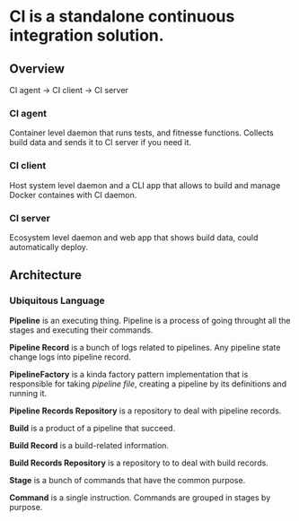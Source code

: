 # CI is a standalone continuous integration solution.

## Overview

CI agent -> CI client -> CI server

### CI agent
Container level daemon that runs tests, and fitnesse functions. Collects build data and sends it to CI server if you need it.

### CI client
Host system level daemon and a CLI app that allows to build and manage Docker containes with CI daemon.

### CI server
Ecosystem level daemon and web app that shows build data, could automatically deploy.


## Architecture
### Ubiquitous Language

**Pipeline** is an executing thing. Pipeline is a process of going throught all the stages and executing their commands.

**Pipeline Record** is a bunch of logs related to pipelines. Any pipeline state change logs into pipeline record.

**PipelineFactory** is a kinda factory pattern implementation that is responsible for taking *pipeline file*, creating a pipeline by its definitions and running it.

**Pipeline Records Repository** is a repository to deal with pipeline records.

**Build** is a product of a pipeline that succeed.

**Build Record** is a build-related information.

**Build Records Repository** is a repository to to deal with build records.

**Stage** is a bunch of commands that have the common purpose.

**Command** is a single instruction. Commands are grouped in stages by purpose.
